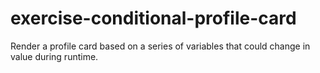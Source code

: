 # exercise-conditional-profile-card
Render a profile card based on a series of variables that could change in value during runtime.
